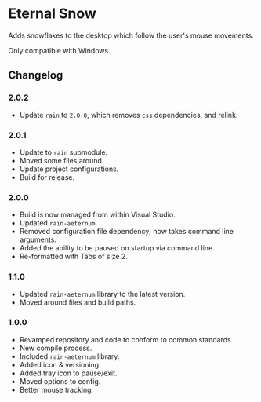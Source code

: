 # Eternal Snow

Adds snowflakes to the desktop which follow the user's mouse movements.

Only compatible with Windows.

## Changelog

### 2.0.2

* Update `rain` to `2.0.0`, which removes `css` dependencies, and relink.

### 2.0.1

* Update to `rain` submodule.
* Moved some files around.
* Update project configurations.
* Build for release.

### 2.0.0

* Build is now managed from within Visual Studio.
* Updated `rain-aeternum`.
* Removed configuration file dependency; now takes command line arguments.
* Added the ability to be paused on startup via command line.
* Re-formatted with Tabs of size 2.

### 1.1.0

* Updated `rain-aeternum` library to the latest version.
* Moved around files and build paths.

### 1.0.0

* Revamped repository and code to conform to common standards.
* New compile process.
* Included `rain-aeternum` library.
* Added icon & versioning.
* Added tray icon to pause/exit.
* Moved options to config.
* Better mouse tracking.
